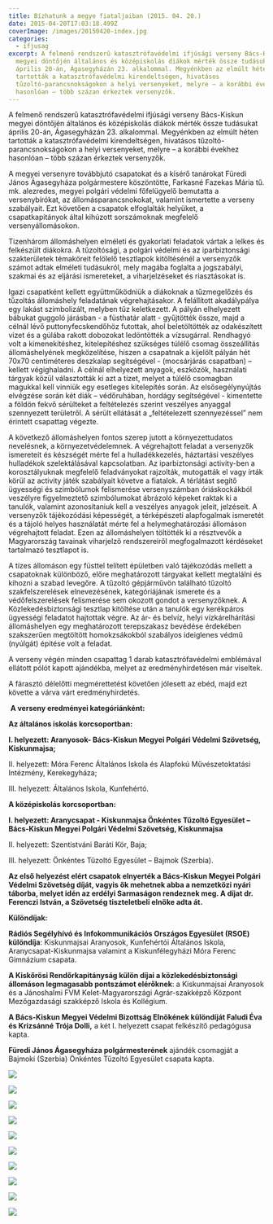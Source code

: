```yaml
---
title: Bízhatunk a megye fiataljaiban (2015. 04. 20.)
date: 2015-04-20T17:03:18.499Z
coverImage: /images/20150420-index.jpg
categories:
  - ifjusag
excerpt: A felmenő rendszerű katasztrófavédelmi ifjúsági verseny Bács-Kiskun
  megyei döntőjén általános és középiskolás diákok mérték össze tudásukat
  április 20-án, Ágasegyházán 23. alkalommal. Megyénkben az elmúlt héten
  tartották a katasztrófavédelmi kirendeltségen, hivatásos
  tűzoltó-parancsnokságokon a helyi versenyeket, melyre – a korábbi évekhez
  hasonlóan – több százan érkeztek versenyzők.
---
```

A felmenő rendszerű katasztrófavédelmi ifjúsági verseny Bács-Kiskun megyei döntőjén általános és középiskolás diákok mérték össze tudásukat április 20-án, Ágasegyházán 23. alkalommal. Megyénkben az elmúlt héten tartották a katasztrófavédelmi kirendeltségen, hivatásos tűzoltó-parancsnokságokon a helyi versenyeket, melyre – a korábbi évekhez hasonlóan – több százan érkeztek versenyzők.

A megyei versenyre továbbjutó csapatokat és a kísérő tanárokat Füredi János Ágasegyháza polgármestere köszöntötte, Farkasné Fazekas Mária tű. mk. alezredes, megyei polgári védelmi főfelügyelő bemutatta a versenybírókat, az állomásparancsnokokat, valamint ismertette a verseny szabályait. Ezt követően a csapatok elfoglalták helyüket, a csapatkapitányok által kihúzott sorszámoknak megfelelő versenyállomásokon.

Tizenhárom állomáshelyen elméleti és gyakorlati feladatok vártak a lelkes és felkészült diákokra. A tűzoltósági, a polgári védelmi és az iparbiztonsági szakterületek témaköreit felölelő tesztlapok kitöltésénél a versenyzők számot adtak elméleti tudásukról, mely magába foglalta a jogszabályi, szakmai és az eljárási ismereteket, a viharjelzéseket és riasztásokat is.

Igazi csapatként kellett együttműködniük a diákoknak a tűzmegelőzés és tűzoltás állomáshely feladatának végrehajtásakor. A felállított akadálypálya egy lakást szimbolizált, melyben tűz keletkezett. A pályán elhelyezett bábukat guggoló járásban - a füsthatár alatt - gyűjtötték össze, majd a célnál lévő puttonyfecskendőhöz futottak, ahol beletöltötték az odakészített vizet és a gúlába rakott dobozokat ledöntötték a vízsugárral. Rendhagyó volt a kimenekítéshez, kitelepítéshez szükséges túlélő csomag összeállítás állomáshelyének megközelítése, hiszen a csapatnak a kijelölt pályán hét 70x70 centiméteres deszkalap segítségével - (mocsárjárás csapatban) – kellett végighaladni. A célnál elhelyezett anyagok, eszközök, használati tárgyak közül választották ki azt a tízet, melyet a túlélő csomagban magukkal kell vinniük egy esetleges kitelepítés során. Az elsősegélynyújtás elvégzése során két diák – védőruhában, hordágy segítségével - kimentette a földön fekvő sérülteket a feltételezés szerint veszélyes anyaggal szennyezett területről. A sérült ellátását a „feltételezett szennyezéssel” nem érintett csapattag végezte.

A következő állomáshelyen fontos szerep jutott a környezettudatos nevelésnek, a környezetvédelemnek. A végrehajtott feladat a versenyzők ismereteit és készségét mérte fel a hulladékkezelés, háztartási veszélyes hulladékok szelektálásával kapcsolatban. Az iparbiztonsági activity-ben a korosztályuknak megfelelő feladványokat rajzolták, mutogatták el vagy írták körül az activity játék szabályait követve a fiatalok. A térlátást segítő ügyességi és szimbólumok felismerése versenyszámban óriáskockákból veszélyre figyelmeztető szimbólumokat ábrázoló képeket raktak ki a tanulók, valamint azonosítaniuk kell a veszélyes anyagok jeleit, jelzéseit. A versenyzők tájékozódási képességét, a térképészeti alapfogalmak ismeretét és a tájoló helyes használatát mérte fel a helymeghatározási állomáson végrehajtott feladat. Ezen az állomáshelyen töltötték ki a résztvevők a Magyarország tavainak viharjelző rendszereiről megfogalmazott kérdéseket tartalmazó tesztlapot is.

A tízes állomáson egy füsttel telített épületben való tájékozódás mellett a csapatoknak különböző, előre meghatározott tárgyakat kellett megtalálni és kihozni a szabad levegőre. A tűzoltó gépjárművön található tűzoltó szakfelszerelések elnevezésének, kategóriájának ismerete és a védőfelszerelések felismerése sem okozott gondot a versenyzőknek. A Közlekedésbiztonsági tesztlap kitöltése után a tanulók egy kerékpáros ügyességi feladatot hajtottak végre. Az ár- és belvíz, helyi vízkárelhárítási állomáshelyen egy meghatározott terepszakasz bevédése érdekében szakszerűen megtöltött homokzsákokból szabályos ideiglenes védmű (nyúlgát) építése volt a feladat.

A verseny végén minden csapattag 1 darab katasztrófavédelmi emblémával ellátott pólót kapott ajándékba, melyet az eredményhirdetésen már viseltek.

A fárasztó délelőtti megmérettetést követően jólesett az ebéd, majd ezt követte a várva várt eredményhirdetés. 

 **A verseny eredményei kategóriánként:**

**Az általános iskolás korcsoportban:**

**I. helyezett: Aranyosok- Bács-Kiskun Megyei Polgári Védelmi Szövetség, Kiskunmajsa;**

II. helyezett: Móra Ferenc Általános Iskola és Alapfokú Művészetoktatási Intézmény, Kerekegyháza;

III. helyezett: Általános Iskola, Kunfehértó.

**A középiskolás korcsoportban:**

**I. helyezett: Aranycsapat - Kiskunmajsa Önkéntes Tűzoltó Egyesület – Bács-Kiskun Megyei Polgári Védelmi Szövetség, Kiskunmajsa** 

II. helyezett: Szentistváni Baráti Kör, Baja;

III. helyezett: Önkéntes Tűzoltó Egyesület – Bajmok (Szerbia).

**A﻿z első helyezést elért csapatok elnyerték a Bács-Kiskun Megyei Polgári Védelmi Szövetség díját, vagyis ők mehetnek abba a nemzetközi nyári táborba, melyet idén az erdélyi Sarmaságon rendeznek meg. A díjat dr. Ferenczi István, a Szövetség tiszteletbeli elnöke adta át.**

**Különdíjak:**

**Rádiós Segélyhívó és Infokommunikációs Országos Egyesület (RSOE) különdíja**: Kiskunmajsai Aranyosok, Kunfehértói Általános Iskola, Aranycsapat-Kiskunmajsa valamint a Kiskunfélegyházi Móra Ferenc Gimnázium csapata.

**A Kiskőrösi Rendőrkapitányság külön díjai a közlekedésbiztonsági állomáson legmagasabb pontszámot elérőknek**: a Kiskunmajsai Aranyosok és a Jánoshalmi FVM Kelet-Magyarországi Agrár-szakképző Központ Mezőgazdasági szakképző Iskola és Kollégium.

**A Bács-Kiskun Megyei Védelmi Bizottság Elnökének különdíját Faludi Éva és Krizsánné Trója Dolli,** a két I. helyezett csapat felkészítő pedagógusa kapta.

**Füredi János Ágasegyháza polgármesterének** ajándék csomagját a Bajmoki (Szerbia) Önkéntes Tűzoltó Egyesület csapata kapta.

![](/images/20150420-1.jpg)

![](/images/20150420-2.jpg)

![](/images/20150420-3.jpg)

![](/images/20150420-4.jpg)

![](/images/20150420-5.jpg)

![](/images/20150420-6.jpg)

![](/images/20150420-7.jpg)

![](/images/20150420-8.jpg)

![](/images/20150420-9.jpg)

![](/images/20150420-10.jpg)